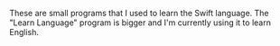 These are small programs that I used to learn the Swift language. The "Learn Language" program is bigger and I'm currently using it to learn English.
